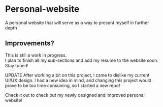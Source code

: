 # Personal-website
A personal website that will serve as a way to present myself in further depth

## Improvements?
This is still a work in progress. <br />
I plan to finish all my sub-sections and add my resume to the website soon. <br />
Stay tuned!

UPDATE
After working a bit on this project, I came to dislike my current UI/UX design. I had a new idea in mind, and changing this project would prove to be too time consuming, so I started a new repo!<br />

Check it out to check out my newly designed and improved personal website!
